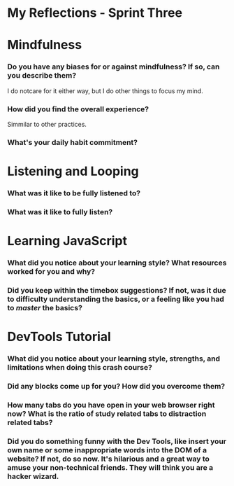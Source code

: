 # My Reflections - Sprint Three

# Mindfulness 

### Do you have any biases for or against mindfulness? If so, can you describe them?
I do notcare for it either way, but I do other things to focus my mind.


### How did you find the overall experience? 
Simmilar to other practices.


### What's your daily habit commitment? 





# Listening and Looping 

### What was it like to be fully listened to? 



### What was it like to fully listen?

    




# Learning JavaScript

### What did you notice about your learning style? What resources worked for you and why? 



### Did you keep within the timebox suggestions? If not, was it due to difficulty understanding the basics, or a feeling like you had to _master_ the basics?






# DevTools Tutorial

### What did you notice about your learning style, strengths, and limitations when doing this crash course?



### Did any blocks come up for you? How did you overcome them?



### How many tabs do you have open in your web browser right now? What is the ratio of study related tabs to distraction related tabs?



### Did you do something funny with the Dev Tools, like insert your own name or some inappropriate words into the DOM of a website? If not, do so now. It's hilarious and a great way to amuse your non-technical friends. They will think you are a hacker wizard.



